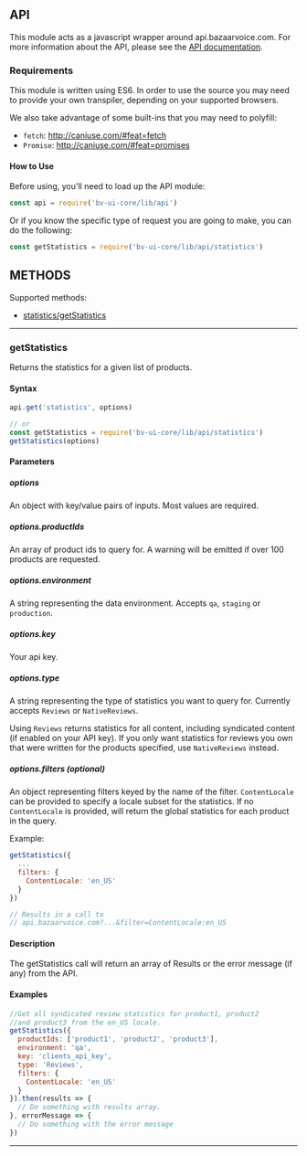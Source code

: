 ## API

This module acts as a javascript wrapper around api.bazaarvoice.com. For more
information about the API, please see the [API documentation][0].

### Requirements

This module is written using ES6. In order to use the source you may need to
provide your own transpiler, depending on your supported browsers.

We also take advantage of some built-ins that you may need to polyfill:

- `fetch`: http://caniuse.com/#feat=fetch
- `Promise`: http://caniuse.com/#feat=promises

#### How to Use

Before using, you'll need to load up the API module:

```javascript
const api = require('bv-ui-core/lib/api')
```

Or if you know the specific type of request you are going to make, you can do the following:

```javascript
const getStatistics = require('bv-ui-core/lib/api/statistics')
```

## METHODS

Supported methods:
* [statistics/getStatistics](#getstatistics)

---

### getStatistics

Returns the statistics for a given list of products.

#### Syntax

```javascript
api.get('statistics', options)

// or
const getStatistics = require('bv-ui-core/lib/api/statistics')
getStatistics(options)
```

#### Parameters

##### options

An object with key/value pairs of inputs. Most values are required.

##### options.productIds

An array of product ids to query for. A warning will be emitted if over 100 products are requested.

##### options.environment

A string representing the data environment. Accepts `qa`, `staging` or
`production`.

##### options.key

Your api key.

##### options.type

A string representing the type of statistics you want to query for. Currently
accepts `Reviews` or `NativeReviews`.

Using `Reviews` returns statistics for all content, including syndicated
content (if enabled on your API key). If you only want statistics for reviews 
you own that were written for the products specified, use `NativeReviews` 
instead.

##### options.filters (optional)

An object representing filters keyed by the name of the filter. `ContentLocale `
can be provided to specify a locale subset for the statistics. If no
`ContentLocale` is provided, will return the global statistics for each product
in the query.

Example:

```javascript
getStatistics({
  ...
  filters: {
    ContentLocale: 'en_US'
  }
})

// Results in a call to
// api.bazaarvoice.com?...&filter=ContentLocale:en_US
```


#### Description

The getStatistics call will return an array of Results or the error message
(if any) from the API.

#### Examples

```javascript
//Get all syndicated review statistics for product1, product2
//and product3 from the en_US locale.
getStatistics({
  productIds: ['product1', 'product2', 'product3'],
  environment: 'qa',
  key: 'clients_api_key',
  type: 'Reviews',
  filters: {
    ContentLocale: 'en_US'
  }
}).then(results => {
  // Do something with results array.
}, errorMessage => {
  // Do something with the error message
})
```

---

[0]: https://developer.bazaarvoice.com/docs/read/conversations
